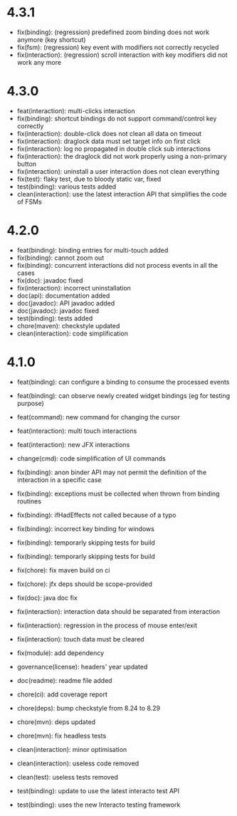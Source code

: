 # 4.3.1

* fix(binding): (regression) predefined zoom binding does not work anymore (key shortcut)
* fix(fsm): (regression) key event with modifiers not correctly recycled
* fix(interaction): (regression) scroll interaction with key modifiers did not work any more

# 4.3.0

* feat(interaction): multi-clicks interaction
* fix(binding): shortcut bindings do not support command/control key correctly
* fix(interaction): double-click does not clean all data on timeout
* fix(interaction): draglock data must set target info on first click
* fix(interaction): log no propagated in double click sub interactions
* fix(interaction): the draglock did not work properly using a non-primary button
* fix(interaction): uninstall a user interaction does not clean everything
* fix(test): flaky test, due to bloody static var, fixed
* test(binding): various tests added
* clean(interaction): use the latest interaction API that simplifies the code of FSMs

# 4.2.0

* feat(binding): binding entries for multi-touch added
* fix(binding): cannot zoom out
* fix(binding): concurrent interactions did not process events in all the cases
* fix(doc): javadoc fixed
* fix(interaction): incorrect uninstallation
* doc(api): documentation added
* doc(javadoc): API javadoc added
* doc(javadoc): javadoc fixed
* test(binding): tests added
* chore(maven): checkstyle updated
* clean(interaction): code simplification


# 4.1.0

* feat(binding): can configure a binding to consume the processed events
* feat(binding): can observe newly created widget bindings (eg for testing purpose)
* feat(command): new command for changing the cursor
* feat(interaction): multi touch interactions
* feat(interaction): new JFX interactions

* change(cmd): code simplification of UI commands

* fix(binding): anon binder API may not permit the definition of the interaction in a specific case
* fix(binding): exceptions must be collected when thrown from binding routines
* fix(binding): ifHadEffects not called because of a typo
* fix(binding): incorrect key binding for windows
* fix(binding): temporarly skipping tests for build
* fix(binding): temporarly skipping tests for build
* fix(chore): fix maven build on ci
* fix(chore): jfx deps should be scope-provided
* fix(doc): java doc fix
* fix(interaction): interaction data should be separated from interaction
* fix(interaction): regression in the process of mouse enter/exit
* fix(interaction): touch data must be cleared
* fix(module): add dependency

* governance(license): headers' year updated
* doc(readme): readme file added

* chore(ci): add coverage report
* chore(deps): bump checkstyle from 8.24 to 8.29
* chore(mvn): deps updated
* chore(mvn): fix headless tests

* clean(interaction): minor optimisation
* clean(interaction): useless code removed
* clean(test): useless tests removed

* test(binding): update to use the latest interacto test API
* test(binding): uses the new Interacto testing framework
